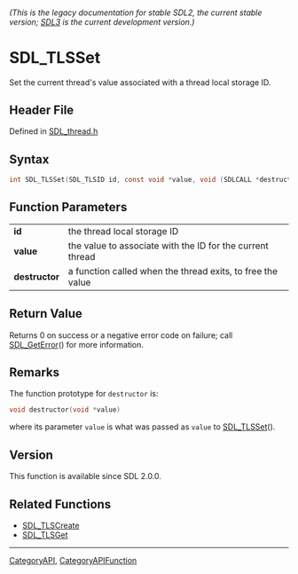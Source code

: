 ###### (This is the legacy documentation for stable SDL2, the current stable version; [SDL3](https://wiki.libsdl.org/SDL3/) is the current development version.)
# SDL_TLSSet

Set the current thread's value associated with a thread local storage ID.

## Header File

Defined in [SDL_thread.h](https://github.com/libsdl-org/SDL/blob/SDL2/include/SDL_thread.h)

## Syntax

```c
int SDL_TLSSet(SDL_TLSID id, const void *value, void (SDLCALL *destructor)(void*));

```

## Function Parameters

|                    |                                                            |
| ------------------ | ---------------------------------------------------------- |
| **id**             | the thread local storage ID                                |
| **value**          | the value to associate with the ID for the current thread  |
| **destructor**     | a function called when the thread exits, to free the value |

## Return Value

Returns 0 on success or a negative error code on failure; call
[SDL_GetError](SDL_GetError)() for more information.

## Remarks

The function prototype for `destructor` is:

```c
void destructor(void *value)
```

where its parameter `value` is what was passed as `value` to
[SDL_TLSSet](SDL_TLSSet)().

## Version

This function is available since SDL 2.0.0.

## Related Functions

* [SDL_TLSCreate](SDL_TLSCreate)
* [SDL_TLSGet](SDL_TLSGet)

----
[CategoryAPI](CategoryAPI), [CategoryAPIFunction](CategoryAPIFunction)


